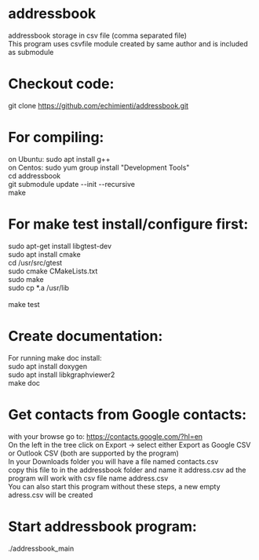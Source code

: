 # addressbook
addressbook storage in csv file (comma separated file) <br />
This program uses csvfile module created by same author and is included as submodule <br />

# Checkout code:
git clone https://github.com/echimienti/addressbook.git <br />


# For compiling:
on Ubuntu: sudo apt install g++ <br />
on Centos: sudo yum group install "Development Tools" <br />
cd addressbook <br />
git submodule update --init --recursive <br />
make <br />


# For make test install/configure first:
sudo apt-get install libgtest-dev <br />
sudo apt install cmake <br />
cd /usr/src/gtest <br />
sudo cmake CMakeLists.txt <br />
sudo make <br />
sudo cp *.a /usr/lib <br />
<br />
make test <br />


# Create documentation:
For running make doc install: <br />
sudo apt install doxygen <br />
sudo apt install libkgraphviewer2 <br />
make doc <br />


# Get contacts from Google contacts:
with your browse go to: https://contacts.google.com/?hl=en <br />
On the left in the tree click on Export -> select either Export as Google CSV or Outlook CSV (both are supported by the program) <br />
In your Downloads folder you will have a file named contacts.csv <br />
copy this file to in the addressbook folder and name it address.csv ad the program will work with csv file name address.csv <br />
You can also start this program without these steps, a new empty adress.csv will be created <br />


# Start addressbook program:
./addressbook_main <br />
